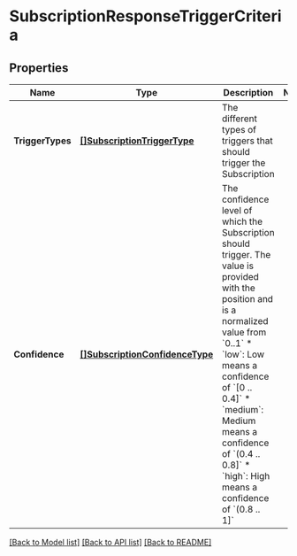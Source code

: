 # SubscriptionResponseTriggerCriteria

## Properties

Name | Type | Description | Notes
------------ | ------------- | ------------- | -------------
**TriggerTypes** | [**[]SubscriptionTriggerType**](SubscriptionTriggerType.md) | The different types of triggers that should trigger the Subscription | 
**Confidence** | [**[]SubscriptionConfidenceType**](SubscriptionConfidenceType.md) | The confidence level of which the Subscription should trigger. The value is provided with the position and is a normalized value from &#x60;0..1&#x60;  * &#x60;low&#x60;: Low means a confidence of &#x60;[0 .. 0.4]&#x60; * &#x60;medium&#x60;: Medium means a confidence of &#x60;(0.4 .. 0.8]&#x60; * &#x60;high&#x60;: High means a confidence of &#x60;(0.8 .. 1]&#x60;  | 

[[Back to Model list]](../README.md#documentation-for-models) [[Back to API list]](../README.md#documentation-for-api-endpoints) [[Back to README]](../README.md)



